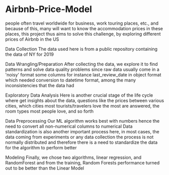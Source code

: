 # Airbnb-Price-Model
people often  travel worldwide for business, work touring places, etc., and because of this, many will want to know the accommodation prices in these places, this project thus aims to solve this challenge, by exploring different prices of Airbnb in the US

Data Collection
The data used here is from a public repository containing the data of  NY for 2019

Data Wrangling/Preparation
After collecting the data, we explore it to find patterns and solve data quality problems since raw data usually come in a 'noisy' format
some columns for instance last_review_date in object format which needed conversion to datetime format, among the many inconsistencies that the data had

Exploratory Data Analysis
Here is another crucial stage  of the life cycle where get insights about the data, questions like the prices between various cities, which cities most  tourists/travelers love the most are answered, the room types most people love, and so forth

Data Preprocessing
Our ML algorithm works best with numbers hence the need to convert all non-numerical columns to numerical
Data standardization is also another important process here, in most cases, the data coming from experiments or any data collection
the process is not normally distributed and therefore there is a need to standardize the data for the algorithm to perform better

Modeling
Finally, we chose two algorithms, linear regression, and RandomForest and from the training, Random Forests performance turned out to be 
better than the Linear Model

